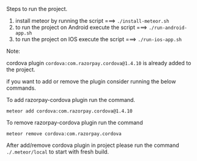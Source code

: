 Steps to run the project.

1. install meteor by running the script ===> `./install-meteor.sh`
2. to run the project on Android execute the script ===> `./run-android-app.sh`
3.  to run the project on IOS execute the script ===> `./run-ios-app.sh`




Note:

cordova plugin `cordova:com.razorpay.cordova@1.4.10`  is already added to the project.

if you want to add or remove the plugin consider running the below commands.

To add razorpay-cordova plugin run the command.

`meteor add cordova:com.razorpay.cordova@1.4.10`

To remove razorpay-cordova plugin run the command

`meteor remove cordova:com.razorpay.cordova`

After add/remove cordova plugin in project  please run the command `./.meteor/local` to start with fresh build.
